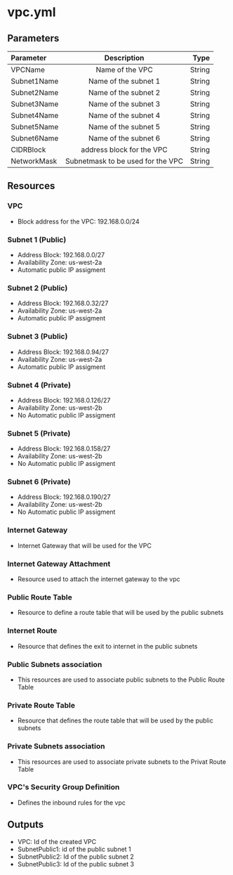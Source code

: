 # vpc.yml

## Parameters
| Parameter      | Description | Type    |
| :---        |    :----:   |          ---: |
| VPCName     | Name of the VPC     |   String |
| Subnet1Name     | Name of the subnet 1    |   String |
| Subnet2Name     | Name of the subnet 2     |   String |
| Subnet3Name     | Name of the subnet 3     |   String |
| Subnet4Name     | Name of the subnet 4   |   String |
| Subnet5Name     | Name of the subnet 5     |   String |
| Subnet6Name     | Name of the subnet 6     |   String |
| CIDRBlock     | address block for the VPC   |   String |
| NetworkMask     | Subnetmask to be used for the VPC    |   String |

## Resources
### VPC
* Block address for the VPC: 192.168.0.0/24 

### Subnet 1 (Public)
* Address Block: 192.168.0.0/27
* Availability Zone: us-west-2a
* Automatic public IP assigment

### Subnet 2 (Public)
* Address Block: 192.168.0.32/27
* Availability Zone: us-west-2a
* Automatic public IP assigment

### Subnet 3 (Public)
* Address Block: 192.168.0.94/27
* Availability Zone: us-west-2a
* Automatic public IP assigment

### Subnet 4 (Private)
* Address Block: 192.168.0.126/27
* Availability Zone: us-west-2b
* No Automatic public IP assigment

### Subnet 5 (Private)
* Address Block: 192.168.0.158/27
* Availability Zone: us-west-2b
* No Automatic public IP assigment

### Subnet 6 (Private)
* Address Block: 192.168.0.190/27
* Availability Zone: us-west-2b
* No Automatic public IP assigment

### Internet Gateway
* Internet Gateway that will be used for the VPC

### Internet Gateway Attachment
* Resource used to attach the internet gateway to the vpc

### Public Route Table
* Resource to define a route table that will be used by the public subnets

### Internet Route
* Resource that defines the exit to internet in the public subnets

### Public Subnets association
* This resources are used to associate public subnets to the Public Route Table

### Private Route Table
* Resource that defines the route table that will be used by the public subnets

### Private Subnets association
* This resources are used to associate private subnets to the Privat Route Table

### VPC's Security Group Definition
* Defines the inbound rules for the vpc

## Outputs
* VPC: Id of the created VPC
* SubnetPublic1: id of the public subnet 1
* SubnetPublic2: Id of the public subnet 2
* SubnetPublic3: Id of the public subnet 3
